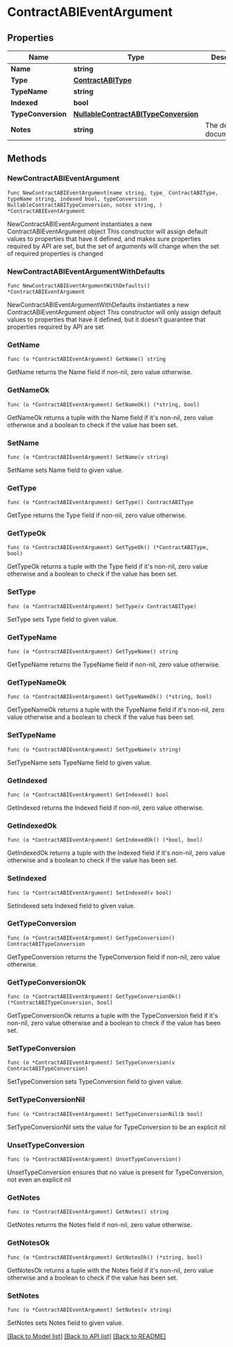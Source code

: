 # ContractABIEventArgument

## Properties

Name | Type | Description | Notes
------------ | ------------- | ------------- | -------------
**Name** | **string** |  | 
**Type** | [**ContractABIType**](ContractABIType.md) |  | 
**TypeName** | **string** |  | 
**Indexed** | **bool** |  | 
**TypeConversion** | [**NullableContractABITypeConversion**](ContractABITypeConversion.md) |  | 
**Notes** | **string** | The developer documentation. | 

## Methods

### NewContractABIEventArgument

`func NewContractABIEventArgument(name string, type_ ContractABIType, typeName string, indexed bool, typeConversion NullableContractABITypeConversion, notes string, ) *ContractABIEventArgument`

NewContractABIEventArgument instantiates a new ContractABIEventArgument object
This constructor will assign default values to properties that have it defined,
and makes sure properties required by API are set, but the set of arguments
will change when the set of required properties is changed

### NewContractABIEventArgumentWithDefaults

`func NewContractABIEventArgumentWithDefaults() *ContractABIEventArgument`

NewContractABIEventArgumentWithDefaults instantiates a new ContractABIEventArgument object
This constructor will only assign default values to properties that have it defined,
but it doesn't guarantee that properties required by API are set

### GetName

`func (o *ContractABIEventArgument) GetName() string`

GetName returns the Name field if non-nil, zero value otherwise.

### GetNameOk

`func (o *ContractABIEventArgument) GetNameOk() (*string, bool)`

GetNameOk returns a tuple with the Name field if it's non-nil, zero value otherwise
and a boolean to check if the value has been set.

### SetName

`func (o *ContractABIEventArgument) SetName(v string)`

SetName sets Name field to given value.


### GetType

`func (o *ContractABIEventArgument) GetType() ContractABIType`

GetType returns the Type field if non-nil, zero value otherwise.

### GetTypeOk

`func (o *ContractABIEventArgument) GetTypeOk() (*ContractABIType, bool)`

GetTypeOk returns a tuple with the Type field if it's non-nil, zero value otherwise
and a boolean to check if the value has been set.

### SetType

`func (o *ContractABIEventArgument) SetType(v ContractABIType)`

SetType sets Type field to given value.


### GetTypeName

`func (o *ContractABIEventArgument) GetTypeName() string`

GetTypeName returns the TypeName field if non-nil, zero value otherwise.

### GetTypeNameOk

`func (o *ContractABIEventArgument) GetTypeNameOk() (*string, bool)`

GetTypeNameOk returns a tuple with the TypeName field if it's non-nil, zero value otherwise
and a boolean to check if the value has been set.

### SetTypeName

`func (o *ContractABIEventArgument) SetTypeName(v string)`

SetTypeName sets TypeName field to given value.


### GetIndexed

`func (o *ContractABIEventArgument) GetIndexed() bool`

GetIndexed returns the Indexed field if non-nil, zero value otherwise.

### GetIndexedOk

`func (o *ContractABIEventArgument) GetIndexedOk() (*bool, bool)`

GetIndexedOk returns a tuple with the Indexed field if it's non-nil, zero value otherwise
and a boolean to check if the value has been set.

### SetIndexed

`func (o *ContractABIEventArgument) SetIndexed(v bool)`

SetIndexed sets Indexed field to given value.


### GetTypeConversion

`func (o *ContractABIEventArgument) GetTypeConversion() ContractABITypeConversion`

GetTypeConversion returns the TypeConversion field if non-nil, zero value otherwise.

### GetTypeConversionOk

`func (o *ContractABIEventArgument) GetTypeConversionOk() (*ContractABITypeConversion, bool)`

GetTypeConversionOk returns a tuple with the TypeConversion field if it's non-nil, zero value otherwise
and a boolean to check if the value has been set.

### SetTypeConversion

`func (o *ContractABIEventArgument) SetTypeConversion(v ContractABITypeConversion)`

SetTypeConversion sets TypeConversion field to given value.


### SetTypeConversionNil

`func (o *ContractABIEventArgument) SetTypeConversionNil(b bool)`

 SetTypeConversionNil sets the value for TypeConversion to be an explicit nil

### UnsetTypeConversion
`func (o *ContractABIEventArgument) UnsetTypeConversion()`

UnsetTypeConversion ensures that no value is present for TypeConversion, not even an explicit nil
### GetNotes

`func (o *ContractABIEventArgument) GetNotes() string`

GetNotes returns the Notes field if non-nil, zero value otherwise.

### GetNotesOk

`func (o *ContractABIEventArgument) GetNotesOk() (*string, bool)`

GetNotesOk returns a tuple with the Notes field if it's non-nil, zero value otherwise
and a boolean to check if the value has been set.

### SetNotes

`func (o *ContractABIEventArgument) SetNotes(v string)`

SetNotes sets Notes field to given value.



[[Back to Model list]](../README.md#documentation-for-models) [[Back to API list]](../README.md#documentation-for-api-endpoints) [[Back to README]](../README.md)


